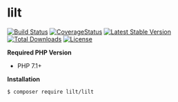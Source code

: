 # lilt

[![Build Status](https://img.shields.io/travis/lilt-php/lilt/master.svg?style=flat-square)](https://travis-ci.org/lilt-php/lilt)
[![CoverageStatus](https://img.shields.io/coveralls/lilt-php/lilt/master.svg?style=flat-square)](https://coveralls.io/github/lilt-php/lilt?branch=master)
[![Latest Stable Version](https://poser.pugx.org/lilt/lilt/v/stable)](https://packagist.org/packages/lilt/lilt)
[![Total Downloads](https://poser.pugx.org/lilt/lilt/downloads)](https://packagist.org/packages/lilt/lilt)
[![License](https://poser.pugx.org/lilt/lilt/license)](https://packagist.org/packages/lilt/lilt)

**Required PHP Version**

- PHP 7.1+

**Installation**

```bash
$ composer require lilt/lilt
```
